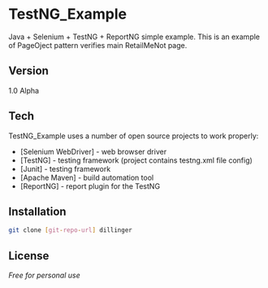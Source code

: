 TestNG_Example
==============

Java + Selenium + TestNG + ReportNG simple example. 
This is an example of PageOject pattern verifies main RetailMeNot page.

Version
----

1.0 Alpha

Tech
-----------

TestNG_Example uses a number of open source projects to work properly:

* [Selenium WebDriver] - web browser driver
* [TestNG] - testing framework (project contains testng.xml file config)
* [Junit] - testing framework
* [Apache Maven] - build automation tool
* [ReportNG] - report plugin for the TestNG

Installation
--------------
```sh
git clone [git-repo-url] dillinger
```
License
----
*Free for personal use*
